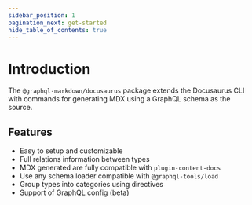 ```yaml
---
sidebar_position: 1
pagination_next: get-started
hide_table_of_contents: true
---
```


# Introduction

The `@graphql-markdown/docusaurus` package extends the Docusaurus CLI with commands for generating MDX using a GraphQL schema as the source.

## Features

- Easy to setup and customizable
- Full relations information between types
- MDX generated are fully compatible with `plugin-content-docs`
- Use any schema loader compatible with `@graphql-tools/load`
- Group types into categories using directives
- Support of GraphQL config (beta)
